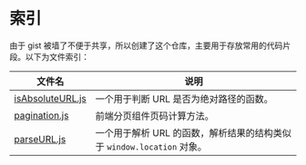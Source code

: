 # 索引

由于 gist 被墙了不便于共享，所以创建了这个仓库，主要用于存放常用的代码片段。以下为文件索引：

<table>
    <thead>
        <tr>
            <th>文件名</th>
            <th>说明</th>
        </tr>
    </thead>
    <tbody>
        <tr>
            <td><a href="isAbsoluteURL.js">isAbsoluteURL.js</a></td>
            <td>一个用于判断 URL 是否为绝对路径的函数。</td>
        </tr>
        <tr>
            <td><a href="pagination.js">pagination.js</a></td>
            <td>前端分页组件页码计算方法。</td>
        </tr>
        <tr>
            <td><a href="parseURL.js">parseURL.js</a></td>
            <td>
                一个用于解析 URL 的函数，解析结果的结构类似于 
                <code>window.location</code> 对象。
            </td>
        </tr>
    </tbody>
</table>
